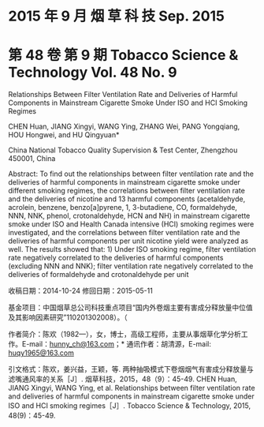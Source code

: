 # 2015 年 9 月 烟 草 科 技 Sep. 2015

# 第 48 卷 第 9 期 Tobacco Science & Technology Vol. 48 No. 9

Relationships Between Filter Ventilation Rate and Deliveries of Harmful Components in Mainstream Cigarette Smoke Under ISO and HCI Smoking Regimes

CHEN Huan, JIANG Xingyi, WANG Ying, ZHANG Wei, PANG Yongqiang, HOU Hongwei, and HU Qingyuan*

China National Tobacco Quality Supervision & Test Center, Zhengzhou 450001, China

Abstract: To find out the relationships between filter ventilation rate and the deliveries of harmful components in mainstream cigarette smoke under different smoking regimes, the correlations between filter ventilation rate and the deliveries of nicotine and 13 harmful components (acetaldehyde, acrolein, benzene, benzo[a]pyrene, 1, 3-butadiene, CO, formaldehyde, NNN, NNK, phenol, crotonaldehyde, HCN and NH) in mainstream cigarette smoke under ISO and Health Canada intensive (HCI) smoking regimes were investigated, and the correlations between filter ventilation rate and the deliveries of harmful components per unit nicotine yield were analyzed as well. The results showed that: 1) Under ISO smoking regime, filter ventilation rate negatively correlated to the deliveries of harmful components (excluding NNN and NNK); filter ventilation rate negatively correlated to the deliveries of formaldehyde and crotonaldehyde per unit

收稿日期：2014-10-24 修回日期：2015-05-11

基金项目：中国烟草总公司科技重点项目“国内外卷烟主要有害成分释放量中位值及其影响因素研究”110201302008）。（

作者简介：陈欢（1982—），女，博士，高级工程师，主要从事烟草化学分析工作。E-mail：hunny_ch@163.com；* 通讯作者：胡清源，E-mail: huqy1965@163.com

引文格式：陈欢，姜兴益，王颖，等. 两种抽吸模式下卷烟烟气有害成分释放量与滤嘴通风率的关系［J］. 烟草科技，2015，48（9）：45-49. CHEN Huan, JIANG Xingyi, WANG Ying, et al. Relationships between filter ventilation rate and deliveries of harmful components in mainstream cigarette smoke under ISO and HCI smoking regimes［J］. Tobacco Science & Technology, 2015, 48(9)：45-49.